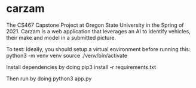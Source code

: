 # carzam
The CS467 Capstone Project at Oregon State University in the Spring of 2021. Carzam is a web application that leverages an AI to identify vehicles, their make and model in a submitted picture.

 To test:
 Ideally, you should setup a virtual environment before running this:
 python3 -m venv venv
 source ./venv/bin/activate

 Install dependencies by doing
 pip3 install -r requirements.txt

 Then run by doing
 python3 app.py
